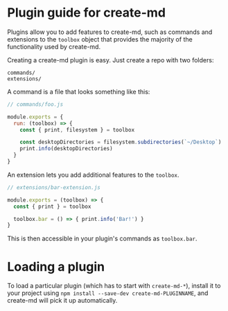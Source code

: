 # Plugin guide for create-md

Plugins allow you to add features to create-md, such as commands and
extensions to the `toolbox` object that provides the majority of the functionality
used by create-md.

Creating a create-md plugin is easy. Just create a repo with two folders:

```
commands/
extensions/
```

A command is a file that looks something like this:

```js
// commands/foo.js

module.exports = {
  run: (toolbox) => {
    const { print, filesystem } = toolbox

    const desktopDirectories = filesystem.subdirectories(`~/Desktop`)
    print.info(desktopDirectories)
  }
}
```

An extension lets you add additional features to the `toolbox`.

```js
// extensions/bar-extension.js

module.exports = (toolbox) => {
  const { print } = toolbox

  toolbox.bar = () => { print.info('Bar!') }
}
```

This is then accessible in your plugin's commands as `toolbox.bar`.

# Loading a plugin

To load a particular plugin (which has to start with `create-md-*`),
install it to your project using `npm install --save-dev create-md-PLUGINNAME`,
and create-md will pick it up automatically.
